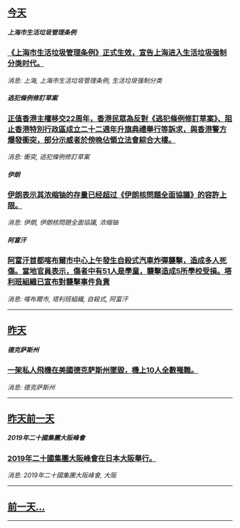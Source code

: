 

## [今天](/news/2019/07/1/index.md)

##### 上海市生活垃圾管理条例
### [《上海市生活垃圾管理条例》正式生效，宣告上海进入生活垃圾强制分类时代。](/news/2019/07/1/上海市生活垃圾管理条例-正式生效-宣告上海进入生活垃圾强制分类时代.md)
_消息: 上海, 上海市生活垃圾管理条例, 生活垃圾强制分类_

##### 逃犯條例修訂草案
### [正值香港主權移交22周年，香港民眾為反對《逃犯條例修訂草案》、阻止香港特別行政區成立二十二週年升旗典禮舉行等訴求，與香港警方爆發衝突，部分示威者於傍晚佔領立法會綜合大樓。](/news/2019/07/1/正值香港主權移交22周年-香港民眾為反對-逃犯條例修訂草案-阻止香港特別行政區成立二十二週年升旗典禮舉行等訴求-與香港.md)
_消息: 衝突, 逃犯條例修訂草案_

##### 伊朗
### [伊朗表示其浓缩铀的存量已经超过《伊朗核問題全面協議》的容許上限。 ](/news/2019/07/1/伊朗表示其浓缩铀的存量已经超过-伊朗核問題全面協議-的容許上限.md)
_消息: 伊朗, 伊朗核問題全面協議, 浓缩铀_

##### 阿富汗
### [阿富汗首都喀布爾市中心上午發生自殺式汽車炸彈襲擊，造成多人死傷。當地官員表示，傷者中有51人是學童，襲擊造成5所學校受損。塔利班組織已宣布對襲擊事件負責 ](/news/2019/07/1/阿富汗首都喀布爾市中心上午發生自殺式汽車炸彈襲擊-造成多人死傷-當地官員表示-傷者中有51人是學童-襲擊造成5所學校受損.md)
_消息: 喀布爾市, 塔利班組織, 自殺式, 阿富汗_

---

## [昨天](/news/2019/06/30/index.md)

##### 德克萨斯州
### [一架私人飛機在美國德克萨斯州墜毀，機上10人全數罹難。 ](/news/2019/06/30/一架私人飛機在美國德克萨斯州墜毀-機上10人全數罹難.md)
_消息: 德克萨斯州_

---

## [昨天前一天](/news/2019/06/28/index.md)

##### 2019年二十國集團大阪峰會
### [2019年二十國集團大阪峰會在日本大阪舉行。 ](/news/2019/06/28/2019年二十國集團大阪峰會在日本大阪舉行.md)
_消息: 2019年二十國集團大阪峰會, 大阪_

---

## [前一天...](/news/2019/06/27/index.md)

---

